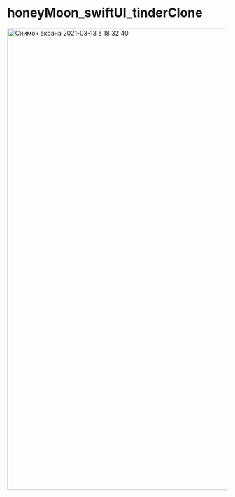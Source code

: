 # honeyMoon_swiftUI_tinderClone
<img width="1055" alt="Снимок экрана 2021-03-13 в 18 32 40" src="https://user-images.githubusercontent.com/65863112/111037553-a0275f00-8435-11eb-9b07-12fb4f15ce93.png">
